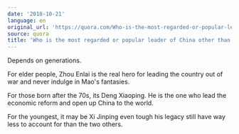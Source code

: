 ```yaml
---
date: '2018-10-21'
language: en
original_url: 'https://quora.com/Who-is-the-most-regarded-or-popular-leader-of-China-other-than-Mao/answer/Clément-Renaud'
source: quora
title: 'Who is the most regarded or popular leader of China other than Mao?'
---
```


Depends on generations.

For elder people, Zhou Enlai is the real hero for leading the country
out of war and never indulge in Mao's fantasies.

For those born after the 70s, its Deng Xiaoping. He is the one who lead
the economic reform and open up China to the world.

For the youngest, it may be Xi Jinping even tough his legacy still have
way less to account for than the two others.
